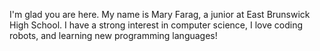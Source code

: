 

I'm glad you are here. My name is Mary Farag, a junior at East Brunswick High School. I have a strong interest in computer science, I love coding robots, and learning new programming languages! 
